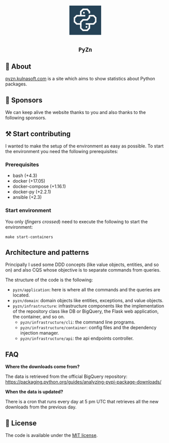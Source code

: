 <p align="center">
  <img width="100px" alt="pyzn-logo"
    src="docs/logo.png"
  />
</p>

<h2 align="center"><code>PyZn</code></h2>



## 📜 About
[pyzn.kulnasoft.com](https://pyzn.kulnasoft.com) is a site which aims to show statistics about Python packages.

## 💖 Sponsors

We can keep alive the website thanks to you and also thanks to the following sponsors.

<!-- sponsors -->
<!-- sponsors -->

## ⚒️ Start contributing
I wanted to make the setup of the environment as easy as possible. To start the environment you need the 
following prerequisites:

### Prerequisites
  * bash (+4.3)
  * docker (+17.05)
  * docker-compose (+1.16.1)
  * docker-py (+2.2.1)
  * ansible (+2.3)
  
### Start environment
You only (_fingers crossed_) need to execute the following to start the environment:

```commandline
make start-containers
```

## Architecture and patterns
Principally I used some DDD concepts (like value objects, entities, and so on) and also CQS whose objective is to
separate commands from queries.

The structure of the code is the following:
  * `pyzn/application`: here is where all the commands and the queries are located.
  * `pyzn/domain`: domain objects like entities, exceptions, and value objects.
  * `pyzn/infrastructure`: infrastructure components like the implementation of the repository
    class like DB or BigQuery, the Flask web application, the container, and so on.
    * `pyzn/infrastructure/cli`: the command line programs.
    * `pyzn/infrastructure/container`: config files and the dependency injection manager.
    * `pyzn/infrastructure/api`: the api endpoints controller.
    
## FAQ
**Where the downloads come from?**

The data is retrieved from the official BigQuery repository: https://packaging.python.org/guides/analyzing-pypi-package-downloads/

**When the data is updated?**

There is a cron that runs every day at 5 pm UTC that retrieves all the new downloads from the previous day.

## 🚩 License
The code is available under the [MIT license](LICENSE.md).
